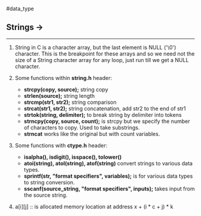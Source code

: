 #data_type 
## Strings ->
----

1.  String in C is a character array, but the last element is NULL ('\0') character. This is the breakpoint for these arrays and so we need not the size of a String character array for any loop, just run till we get a NULL character.


2. Some functions within **string.h** header:
	- **strcpy(copy, source);** string copy
	- **strlen(source);** string length
	- **strcmp(str1, str2);** string comparison
	- **strcat(str1, str2);** string concatenation, add str2 to the end of str1
	- **strtok(string, delimiter);** to break string by delimiter into tokens
	- **strncpy(copy, source, count);** is strcpy but we specify the number of characters to copy. Used to take substrings.
	- **strncat** works like the original but with count variables.


3. Some functions with **ctype.h** header: 
	- **isalpha(), isdigit(), isspace(), tolower()**
	- **atoi(string), atol(string), atof(string)** convert strings to various data types. 
	- **sprintf(str, "format specifiers", variables);** is for various data types to string conversion.
	- **sscanf(source_string, "format specifiers", inputs);** takes input from the source string.


4. a\[i]\[j] :: is allocated memory location at address x + (i \* c + j) \* k
	